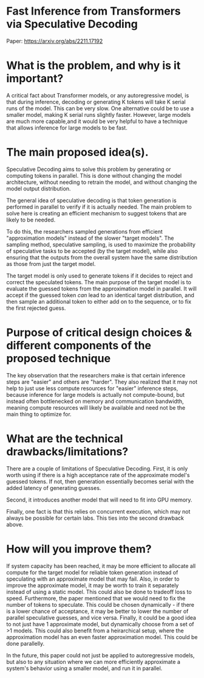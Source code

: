 # Fast Inference from Transformers via Speculative Decoding
Paper: https://arxiv.org/abs/2211.17192

# What is the problem, and why is it important?
A critical fact about Transformer models, or any autoregressive model, is that during inference, decoding or generating K tokens will take K serial runs of the
model. This can be very slow. One alternative could be to use a smaller model, making K serial runs slightly faster. However, large models are much more capable,and it would be very helpful to have a technique that allows inference for large models to be fast.

# The main proposed idea(s).
Speculative Decoding aims to solve this problem by generating or computing tokens in parallel. This is done without changing the model architecture, without 
needing to retrain the model, and without changing the model output distribution. 

The general idea of speculative decoding is that token generation is performed in parallel to verify if it is actually needed. The main problem to solve here is creating an efficient mechanism to suggest tokens that are likely to be needed. 

To do this, the researchers sampled generations from efficient "approximation models" instead of the slower "target models". The sampling method, speculative sampling, is used to maximize the probability of speculative tasks to be accepted (by the target model), while also ensuring that the outputs from the overall system have the same distribution as those from just the target model. 

The target model is only used to generate tokens if it decides to reject and correct the speculated tokens. The main purpose of the target model is to evaluate
the guessed tokens from the approximation model in parallel. It will accept if the guessed token *can* lead to an identical target distribution, and then sample an additional token to either add on to the sequence, or to fix the first rejected guess.

# Purpose of critical design choices & different components of the proposed technique
The key observation that the researchers make is that certain inference steps are "easier" and others are "harder". They also realized that it may not help to 
just use less compute resources for "easier" inference steps, because inference for large models is actually not compute-bound, but instead often bottlenecked on memory and communication bandwidth, meaning compute resources will likely be available and need not be the main thing to optimize for. 

# What are the technical drawbacks/limitations?

There are a couple of limitations of Speculative Decoding. First, it is only worth using if there is a high acceptance rate of the approximate model's guessed
tokens. If not, then generation essentially becomes serial with the added latency of generating guesses. 

Second, it introduces another model that will need to fit into GPU memory. 

Finally, one fact is that this relies on concurrent execution, which may not always be possible for certain labs. This ties into the second drawback above.

# How will you improve them?
If system capacity has been reached, it may be more efficient to allocate all compute for the target model for reliable token generation instead of speculating
with an approximate model that may fail. 
Also, in order to improve the approximate model, it may be worth to train it separately instead of using a static model. This could also be done to tradeoff loss to speed.
Furthermore, the paper mentioned that we would need to fix the number of tokens to speculate. This could be chosen dynamically - if there is a lower chance of acceptance, it may be better to lower the number of parallel speculative guesses, and vice versa. 
Finally, it could be a good idea to not just have 1 approximate model, but dynamically choose from a set of >1 models. This could also benefit from a heirarchical setup, where the approximation model has an even faster approximation model. This could be done parallelly. 

In the future, this paper could not just be applied to autoregressive models, but also to any situation where we can more efficiently approximate a system's behavior using a smaller model, and run it in parallel. 
